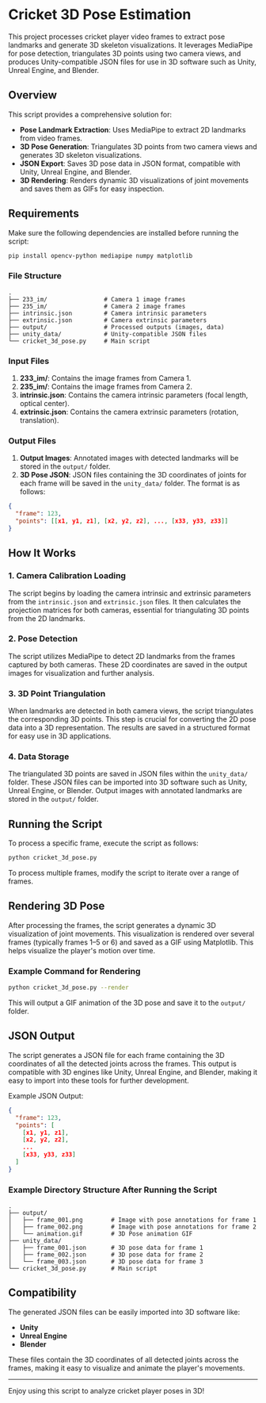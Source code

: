 # Cricket 3D Pose Estimation

This project processes cricket player video frames to extract pose landmarks and generate 3D skeleton visualizations. It leverages MediaPipe for pose detection, triangulates 3D points using two camera views, and produces Unity-compatible JSON files for use in 3D software such as Unity, Unreal Engine, and Blender.

## Overview

This script provides a comprehensive solution for:

- **Pose Landmark Extraction**: Uses MediaPipe to extract 2D landmarks from video frames.
- **3D Pose Generation**: Triangulates 3D points from two camera views and generates 3D skeleton visualizations.
- **JSON Export**: Saves 3D pose data in JSON format, compatible with Unity, Unreal Engine, and Blender.
- **3D Rendering**: Renders dynamic 3D visualizations of joint movements and saves them as GIFs for easy inspection.

## Requirements

Make sure the following dependencies are installed before running the script:

```bash
pip install opencv-python mediapipe numpy matplotlib
```

### File Structure

```
.
├── 233_im/                # Camera 1 image frames
├── 235_im/                # Camera 2 image frames
├── intrinsic.json         # Camera intrinsic parameters
├── extrinsic.json         # Camera extrinsic parameters
├── output/                # Processed outputs (images, data)
├── unity_data/            # Unity-compatible JSON files
└── cricket_3d_pose.py     # Main script
```

### Input Files

1. **233_im/**: Contains the image frames from Camera 1.
2. **235_im/**: Contains the image frames from Camera 2.
3. **intrinsic.json**: Contains the camera intrinsic parameters (focal length, optical center).
4. **extrinsic.json**: Contains the camera extrinsic parameters (rotation, translation).

### Output Files

1. **Output Images**: Annotated images with detected landmarks will be stored in the `output/` folder.
2. **3D Pose JSON**: JSON files containing the 3D coordinates of joints for each frame will be saved in the `unity_data/` folder. The format is as follows:

```json
{
  "frame": 123,
  "points": [[x1, y1, z1], [x2, y2, z2], ..., [x33, y33, z33]]
}
```

## How It Works

### 1. Camera Calibration Loading

The script begins by loading the camera intrinsic and extrinsic parameters from the `intrinsic.json` and `extrinsic.json` files. It then calculates the projection matrices for both cameras, essential for triangulating 3D points from the 2D landmarks.

### 2. Pose Detection

The script utilizes MediaPipe to detect 2D landmarks from the frames captured by both cameras. These 2D coordinates are saved in the output images for visualization and further analysis.

### 3. 3D Point Triangulation

When landmarks are detected in both camera views, the script triangulates the corresponding 3D points. This step is crucial for converting the 2D pose data into a 3D representation. The results are saved in a structured format for easy use in 3D applications.

### 4. Data Storage

The triangulated 3D points are saved in JSON files within the `unity_data/` folder. These JSON files can be imported into 3D software such as Unity, Unreal Engine, or Blender. Output images with annotated landmarks are stored in the `output/` folder.

## Running the Script

To process a specific frame, execute the script as follows:

```bash
python cricket_3d_pose.py
```

To process multiple frames, modify the script to iterate over a range of frames.

## Rendering 3D Pose

After processing the frames, the script generates a dynamic 3D visualization of joint movements. This visualization is rendered over several frames (typically frames 1–5 or 6) and saved as a GIF using Matplotlib. This helps visualize the player's motion over time.

### Example Command for Rendering

```bash
python cricket_3d_pose.py --render
```

This will output a GIF animation of the 3D pose and save it to the `output/` folder.

## JSON Output

The script generates a JSON file for each frame containing the 3D coordinates of all the detected joints across the frames. This output is compatible with 3D engines like Unity, Unreal Engine, and Blender, making it easy to import into these tools for further development.

Example JSON Output:

```json
{
  "frame": 123,
  "points": [
    [x1, y1, z1], 
    [x2, y2, z2], 
    ...
    [x33, y33, z33]
  ]
}
```

### Example Directory Structure After Running the Script

```
.
├── output/
│   ├── frame_001.png        # Image with pose annotations for frame 1
│   ├── frame_002.png        # Image with pose annotations for frame 2
│   └── animation.gif        # 3D Pose animation GIF
├── unity_data/
│   ├── frame_001.json       # 3D pose data for frame 1
│   ├── frame_002.json       # 3D pose data for frame 2
│   └── frame_003.json       # 3D pose data for frame 3
└── cricket_3d_pose.py       # Main script
```

## Compatibility

The generated JSON files can be easily imported into 3D software like:

- **Unity**
- **Unreal Engine**
- **Blender**

These files contain the 3D coordinates of all detected joints across the frames, making it easy to visualize and animate the player's movements.


---

Enjoy using this script to analyze cricket player poses in 3D!
